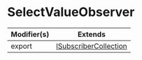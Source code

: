 # SelectValueObserver

| Modifier(s)                            | Extends                                    |
|----------------------------------------|--------------------------------------------|
| export | [ISubscriberCollection](https://hamedfathi.gitbook.io/aurelia-2-doc-api/runtime/interface/observation/isubscribercollection) |